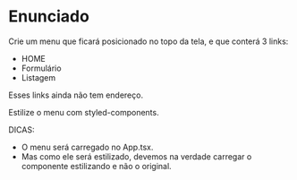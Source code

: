 # Enunciado

Crie um menu que ficará posicionado no topo da tela, e que conterá 3 links:

- HOME
- Formulário
- Listagem

Esses links ainda não tem endereço.

Estilize o menu com styled-components.

DICAS:

- O menu será carregado no App.tsx.
- Mas como ele será estilizado, devemos na verdade carregar o componente estilizando e não o original.
